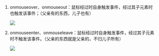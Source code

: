 1. onmouseover、onmouseout：鼠标经过时自身触发事件，经过其子元素时也触发该事件；（父亲有的东西，儿子也有）

   ![](https://upload-images.jianshu.io/upload_images/13742681-6722cd3f5c287fd0.gif?imageMogr2/auto-orient/strip|imageView2/2/w/618)

2. onmouseenter、onmouseleave：鼠标经过时自身触发事件，经过其子元素时不触发该事件。（父亲的东西就是父亲的，不归儿子所有）

   ![](https://upload-images.jianshu.io/upload_images/13742681-48cf1c3762477805.gif?imageMogr2/auto-orient/strip|imageView2/2/w/618)

